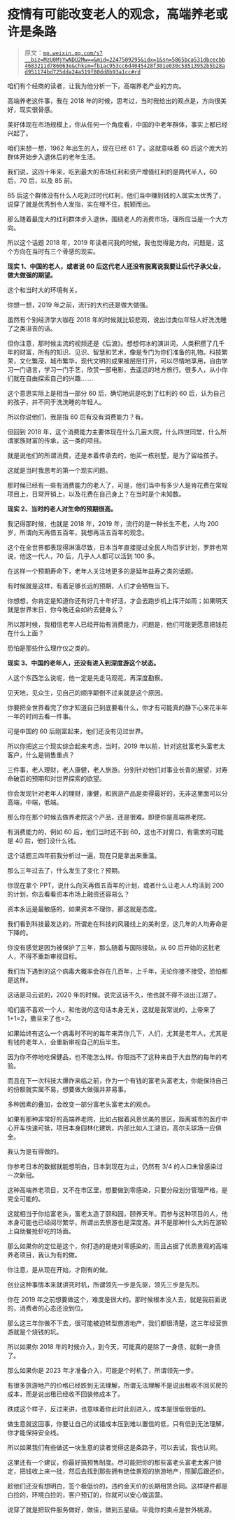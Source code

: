 # 疫情有可能改变老人的观念，高端养老或许是条路

> 原文：[`mp.weixin.qq.com/s?__biz=MzU0MjYwNDU2Mw==&mid=2247509295&idx=1&sn=5865bca531dbcecbb4683211d786063e&chksm=fb1ac953cc6d4045428f301e030c58513952b5b28ad951174bd725dda24a519f80dd8b93a1cc#rd`](http://mp.weixin.qq.com/s?__biz=MzU0MjYwNDU2Mw==&mid=2247509295&idx=1&sn=5865bca531dbcecbb4683211d786063e&chksm=fb1ac953cc6d4045428f301e030c58513952b5b28ad951174bd725dda24a519f80dd8b93a1cc#rd)

咱们有个经商的读者，让我为他分析一下，高端养老产业的方向。

高端养老这件事，我在 2018 年的时候，思考过，当时我给出的观点是，方向很美好，现实很骨感。

美好体现在市场规模上，你从任何一个角度看，中国的中老年群体，事实上都已经兴起了。

咱们来想一想，1962 年出生的人，现在已经 61 了。这就意味着 60 后这个庞大的群体开始步入退休后的老年生活。

我们说，这四十年来，吃到最大的市场红利和资产增值红利的是两代半人，60 后，70 后，以及 85 前。

85 后这个群体没有什么人吃到过时代红利，他们当中赚到钱的人属实太优秀了，说穿了就是优秀到令人发指，实在埋不住，脱颖而出。

那么随着最庞大的红利群体步入退休，围绕老人的消费市场，理所应当是一个大方向。

所以这个话题 2018 年，2019 年读者问我的时候，我也觉得是方向，问题是，这个方向在当时有三个骨感的现实。

**现实 1、中国的老人，或者说 60 后这代老人还没有脱离说我要让后代子承父业，做大做强的期望。**

这个和当时大的环境有关。

你想一想，2019 年之前，流行的大约还是做大做强。

虽然有个别经济学大咖在 2018 年的时候就比较悲观，说出过类似年轻人好洗洗睡了之类沮丧的话。

但你注意，那时候主流的视频还是《后浪》。想想何冰的演讲词，人类积攒了几千年的财富，所有的知识、见识、智慧和艺术，像是专门为你们准备的礼物。科技繁荣，文化繁茂，城市繁华，现代文明的成果被层层打开，可以尽情地享用，自由学习一门语言，学习一门手艺，欣赏一部电影，去遥远的地方旅行。很多人，从小你们就在自由探索自己的兴趣.......

这个意思实际上是相当一部分 60 后，确切地说是吃到了红利的 60 后，认为自己的孩子，并不同于洗洗睡的年轻人。

所以你说他们，我是指 60 后有没有消费能力？有。

但回到 2018 年，这个消费能力主要体现在什么几亩大院，什么四世同堂，什么所谓家族财富的传承，这一类的项目。

就是说他们的所谓消费，还是本着传承去的，他买一栋别墅，是为了留给孩子。

这就是当时我思考的第一个现实问题。

那时候已经有一些有消费能力的老人了，可是，他们当中有多少人是肯花费在常规项目上，日常开销上，以及花费在自己身上？在当时是个未知数。

**现实 2、当时的老人对生命的预期很高。**

我记得那时候，也就是 2018 年，2019 年，流行的是一种长生不老，人均 200 岁，所谓向天再借五百年，我想再活五百年的观念。

这个在全世界都表现得淋漓尽致，日本当年直接提过全民人均百岁计划，罗胖也常说，他这一代人，70 后，几乎人人都可以活到 100 多。

在这样一个预期寿命下，老年人关注地更多的是延年益寿之类的话题。

有时候就是这样，有着足够长远的预期，人们才会牺牲当下。

你想想，你肯定是知道你还有好几十年好活，才会去跑步机上挥汗如雨；如果明天就是世界末日，你今晚还会如约去健身么？

所以那时候，我相信老年人已经开始有消费能力，问题是，他们可能更愿意把钱花在什么上面？

恐怕是那些什么理疗仪之类的。

**现实 3、中国的老年人，还没有进入到深度游这个状态。**

人这个东西怎么说呢，他一定是先走马观花，再深度勘察。

见天地，见众生，见自己的顺序颠倒不过来就是这个原因。

你要把全世界看完了你才知道自己到底要看什么，你才有可能真的静下心来花半年一年的时间去看一件事。

可是中国的 60 后刚富起来，他们还没有见过世界。

所以你把这三个现实综合起来考虑，当时，2019 年以前，针对这批富老头富老太客户，什么是销售重点？

三件事，老人理财，老人康健，老人旅游。分别针对他们对事业长青的展望，对寿命破百的预期和对世界探索的欲望。

你会发现针对老年人的理财，康健，和旅游产品是卖得最好的，无非这里面可以分高端，中端，低端。

那么你在那个时候去做养老院这个产品，还是很难。即便你是高端养老院。

有消费能力的，例如 60 后，他们当时还不到 60，这也不对胃口，有需求的可能是 40 后，他们没什么钱。

这个话题三四年前我分析过一遍，现在只是拿出来重温。

那么三年过去了，什么发生了变化？预期。

你现在拿个 PPT，说什么向天再借五百年的计划，或者什么让老人人均活到 200 的计划，你去看看资本市场上融资还容易么？

资本永远是最敏感的，如果资本不理你，那这就是态度。

我们看到科技最发达的，所谓走在科技的风骚线上的美利坚，这几年的人均寿命是下降的。

你没有感觉是因为被保护了三年，那么随着与国际接轨，从 60 后开始的这批老人，不得不重新审视目标。

我们当下遇到的这个病毒大概率会存在几百年，上千年，无论你接不接受，恐怕都是这样。

这话是马云说的，2020 年的时候。说完这话不久，他也就不得不淡出江湖了。

咱们喜不喜欢一个人，和他说的这句话本身无关，这就是我常说的，上帝来了 1+1=2，撒旦来了也=2。

如果始终有这么一个病毒时不时的每年来弄你几下，人们，尤其是老年人，尤其是有钱的老年人，会重新审视自己的后半生。

因为你不停地吃保健品，也不能怎么样。你阻挡不了这种来自于大自然的每年的考验。

而且在下一次科技大爆炸来临之前，作为一个有钱的富老头富老太，你能保持自己的份额就实属不易，想要做大做强并非易事。

多种因素的叠加，会改变一部分富老头富老太的观点。

如果有那种非常好的高端养老院，比如占据着风景优美的景区，距离城市的医疗中心开车快速可抵，项目本身园林化建筑，内部比如人工湖泊，高尔夫球场一应俱全。

我认为是有得做的。

你参考日本的数据就能想明白，日本到现在为止，仍然有 3/4 的人口未曾感染过一次新冠。

这种高端养老项目，又不在市区里，想要做到零感染，只要分段划分管理严格，是完全可能的。

这就相当于你给富老头，富老太造了颐和园，颐养天年。而参与这种项目的人，他本身可能也已经阅尽繁华，所谓出去旅游也是深度游。并不是那种什么大妈在游轮上自助餐抢虾吃的场面。

那么如果你的定位是这个，你打造的是绝对零感染的，而且占据了优质景观的高端养老项目，我认为有的做。

你注意，是从现在开始，才刚有的做。

创业这种事情本来就讲究时机，所谓领先一步是先驱，领先三步是先烈。

你在 2019 年之前想要做这个，难度是很大的。那时候根本没人去，就是我前面说的，消费者的心态还没到位。

那么这三年你做不下去，很可能被迫转型旅游地产，我们都很清楚，这三年经营旅游就是个烧钱的坑。

所以如果你 2018 年的时候介入，到今天，可能真的是除了一身债，就剩一身债了。

那么如果你是 2023 年才准备介入，可能是个时机了，所谓领先一步。

有很多旅游地产的价格已经跌到无法理解，所谓无法理解不是说出租收不回买房的成本，而是说出租已经收不回装修成本了。

跌成这个样子，反过来讲，也意味着你此时此刻进入，成本是很低很低的。

做生意就这回事，你要让自己的试错成本压到难以置信的低，只有低到无法理解，你才能保持安全线。

所以如果我们有些做这一块生意的读者觉得这是条路子，可以去试，我也认同。

这里还有一个建议，你最好搞预售制度。尽可能把你的那些富老头富老太客户锁定，把钱收上来一批，然后去找到那些拥有绝佳景观的旅游地产，照脚后跟还价。

趁他们还没有想明白，签个极低价的，违约金天价的长期租赁合同。这样硬件都是白捡的，环境白捡的，客户预订的，你就可以安心做运营。

说穿了就是把软件服务做好，做佳，做到五星级。毕竟你的卖点是世外桃源。